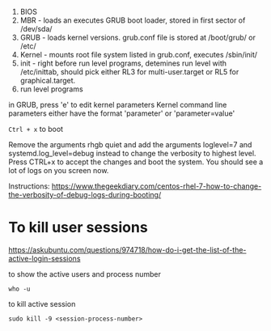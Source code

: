 1. BIOS
2. MBR - loads an executes GRUB boot loader, stored in first sector of /dev/sda/
3. GRUB - loads kernel versions. grub.conf file is stored at /boot/grub/ or /etc/
4. Kernel - mounts root file system listed in grub.conf, executes /sbin/init/
5. init - right before run level programs, detemines run level with /etc/inittab, should pick either RL3 for multi-user.target or RL5 for graphical.target.
6. run level programs


in GRUB, press 'e' to edit kernel parameters
Kernel command line parameters either have the format 'parameter' or 'parameter=value'

`Ctrl + x` to boot

Remove the arguments rhgb quiet and add the arguments loglevel=7 and systemd.log_level=debug instead to change the verbosity to highest level. Press CTRL+x to accept the changes and boot the system. You should see a lot of logs on you screen now.

Instructions: https://www.thegeekdiary.com/centos-rhel-7-how-to-change-the-verbosity-of-debug-logs-during-booting/




# To kill user sessions

https://askubuntu.com/questions/974718/how-do-i-get-the-list-of-the-active-login-sessions

to show the active users and process number

`who -u `

to kill active session

`sudo kill -9 <session-process-number>`